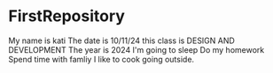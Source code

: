 # FirstRepository
My name is kati 
The date is 10/11/24 
this class is DESIGN AND DEVELOPMENT
The year is 2024
I'm going to sleep
Do my homework
Spend time with famliy 
I like to cook going outside.
